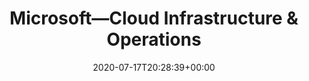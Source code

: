 ---
title: 'Microsoft—Cloud Infrastructure & Operations'
excerpt: 'This project is under NDA, please get in touch to learn more.'
coverImage: '/assets/mcio/cover.jpg'
date: '2020-07-17T20:28:39+00:00'
heroPost: false
underNDA: true
ogImage:
  url: '/assets/mcio/cover.jpg'
---